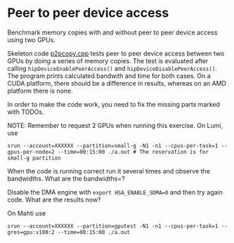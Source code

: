 # Peer to peer device access

Benchmark memory copies with and without peer to peer device access using two
GPUs.

Skeleton code [p2pcopy.cpp](p2pcopy.cpp) tests peer to peer device access between two GPUs by doing a series of memory copies. The test is evaluated after calling `hipDeviceEnablePeerAccess()` and `hipDeviceDisablePeerAccess()`. The program prints calculated bandwith and time for both cases. On a CUDA platform, there should be a difference in results, whereas on an AMD platform there is none. 

In order to make the code work, you need to fix the missing parts marked with TODOs.

NOTE: Remember to request 2 GPUs when running this exercise. 
On Lumi, use
```
srun --account=XXXXXX --partition=small-g -N1 -n1 --cpus-per-task=1 --gpus-per-node=2 --time=00:15:00 ./a.out # The reservation is for small-g partition
```

When the code is running correct run it several times and observe the bandwidths. What are the bandwidths=?

Disable the DMA engine with `export HSA_ENABLE_SDMA=0` and then try again code. What are the results now?


On Mahti use
```
srun --account=XXXXXX --partition=gputest -N1 -n1 --cpus-per-task=1 --gres=gpu:v100:2 --time=00:15:00 ./a.out
```
